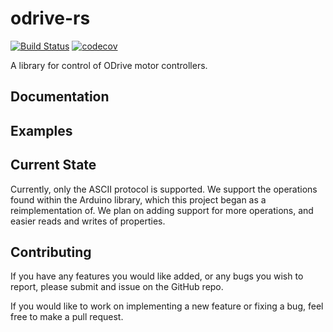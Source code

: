 # odrive-rs
[![Build Status](https://travis-ci.com/Noah-Kennedy/odrive-rs.svg?branch=master)](https://travis-ci.com/Noah-Kennedy/odrive-rs)
[![codecov](https://codecov.io/gh/Noah-Kennedy/odrive-rs/branch/master/graph/badge.svg)](https://codecov.io/gh/Noah-Kennedy/odrive-rs)

A library for control of ODrive motor controllers.

## Documentation

## Examples

## Current State
Currently, only the ASCII protocol is supported.
We support the operations found within the Arduino library, which this
project began as a reimplementation of. We plan on adding support for
more operations, and easier reads and writes of properties.

## Contributing
If you have any features you would like added, or any bugs you wish to
report, please submit and issue on the GitHub repo.

If you would like to work on implementing a new feature or fixing a bug,
feel free to make a pull request.